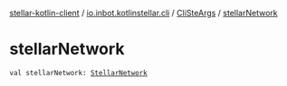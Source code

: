 [stellar-kotlin-client](../../index.md) / [io.inbot.kotlinstellar.cli](../index.md) / [CliSteArgs](index.md) / [stellarNetwork](./stellar-network.md)

# stellarNetwork

`val stellarNetwork: `[`StellarNetwork`](../../io.inbot.kotlinstellar/-stellar-network/index.md)